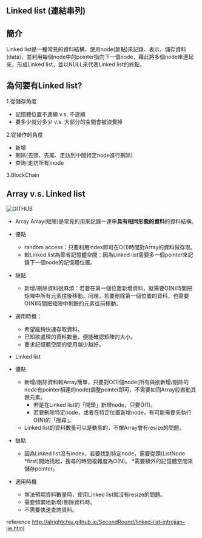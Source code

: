 ## Linked list (連結串列)

## 簡介
Linked list是一種常見的資料結構，使用node(節點)來記錄、表示、儲存資料(data)，並利用每個node中的pointer指向下一個node，藉此將多個node串連起來，形成Linked list，並以NULL來代表Linked list的終點，

## 為何要有Linked list?
1.從儲存角度
* 記憶體位置不連續 v.s. 不連續
* 要多少就分多少 v.s. 大部分的空間會被浪費掉

2.從操作的角度
* 新增
* 刪除(去頭、去尾、走訪到中間特定node進行刪除)
* 查詢(走訪所有)node

3.BlockChain

## Array v.s. Linked list

![GITHUB](https://github.com/tzuying0312/Learning-Code/blob/master/photo/linked%20list.png)

* Array
Array(矩陣)是常見的用來記錄一連串**具有相同形態的資料**的資料結構。
* 優點
  * random access：只要利用index即可在O(1)時間對Array的資料做存取。
  * 較Linked list為節省記憶體空間：因為Linked list需要多一個pointer來記錄下一個node的記憶體位置。
* 缺點
  * 新增/刪除資料很麻煩：若要在第一個位置新增資料，就需要O(N)時間把矩陣中所有元素往後移動。同理，若要刪除第一個位置的資料，也需要O(N)時間把矩陣中剩餘的元素往前移動。
* 適用時機：
  * 希望能夠快速存取資料。
  * 已知欲處理的資料數量，便能確認矩陣的大小。
  * 要求記憶體空間的使用越少越好。


* Linked list
* 優點
  * 新增/刪除資料較Array簡單，只要對O(1)個node(所有與欲新增/刪除的node有pointer相連的node)調整pointer即可，不需要如同Array般搬動其餘元素。
    * 若是在Linked list的「開頭」新增node，只要O(1)。
    * 若要刪除特定node，或者在特定位置新增node，有可能需要先執行O(N)的「搜尋」。
  * Linked list的資料數量可以是動態的，不像Array會有resize的問題。
* 缺點
  * 因為Linked list沒有index，若要找到特定node，需要從頭(ListNode *first)開始找起，搜尋的時間複雜度為O(N)。
  *需要額外的記憶體空間來儲存pointer。
* 適用時機
  * 無法預期資料數量時，使用Linked list就沒有resize的問題。
  * 需要頻繁地新增/刪除資料時。
  * 不需要快速查詢資料。



reference
http://alrightchiu.github.io/SecondRound/linked-list-introjian-jie.html


